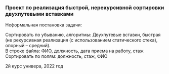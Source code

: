 ### Проект по реализация быстрой, нерекурсивной сортировки двухпутевыми вставками

Неформальная постановка задачи:

Сортировать по убыванию, алгоритмы: Двухпутевые вставки, быстрая (не рекурсивная реализация (с использованием статического стека), опорный – средний).  
В строке файла: ФИО, должность, дата приема на работу, стаж  
Сортировать по полям: должность, стаж, ФИО  

2й курс универа, 2022 год
